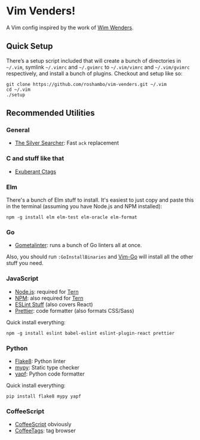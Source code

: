 # Vim Venders!

A Vim config inspired by the work of [Wim Wenders][wim].

## Quick Setup

There’s a setup script included that will create a bunch of directories in
`~/.vim`, symlink `~/.vimrc` and `~/.gvimrc` to `~/.vim/vimrc` and
`~/.vim/gvimrc` respectively, and install a bunch of plugins. Checkout and
setup like so:

    git clone https://github.com/roshambo/vim-venders.git ~/.vim
    cd ~/.vim
    ./setup

## Recommended Utilities

### General
- [The Silver Searcher](https://github.com/ggreer/the_silver_searcher): Fast
  `ack` replacement

### C and stuff like that
- [Exuberant Ctags](http://ctags.sourceforge.net/)

### Elm

There's a bunch of Elm stuff to install. It's easiest to just copy and paste
this in the terminal (assuming you have Node.js and NPM installed):

    npm -g install elm elm-test elm-oracle elm-format

### Go

- [Gometalinter](https://github.com/alecthomas/gometalinter): runs a bunch of
  Go linters all at once.

Also, you should run `:GoInstallBinaries` and [Vim-Go][vimgo] will install all
the other stuff you need.

### JavaScript
- [Node.js](https://nodejs.org/en/): required for [Tern][tern]
- [NPM][npm]: also required for [Tern][tern]
- [ESLint Stuff](https://github.com/jaxbot/syntastic-react) (also covers React)
- [Prettier](https://prettier.io): code formatter (also formats CSS/Sass)

Quick install everything:

    npm -g install eslint babel-eslint eslint-plugin-react prettier

### Python
- [Flake8](https://pypi.python.org/pypi/flake8): Python linter
- [mypy](http://mypy-lang.org): Static type checker
- [yapf](https://github.com/google/yapf): Python code formatter

Quick install everything:

    pip install flake8 mypy yapf

### CoffeeScript
- [CoffeeScript](http://coffeescript.org) obviously
- [CoffeeTags](https://github.com/lukaszkorecki/CoffeeTags): tag browser


[wim]: https://en.wikipedia.org/wiki/Wim_Wenders
[vimgo]: https://github.com/fatih/vim-go
[tern]: http://ternjs.net
[npm]: https://www.npmjs.com
[yarn]: https://yarnpkg.com/
